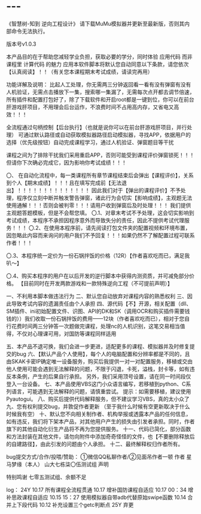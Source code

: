 # ---
《智慧树-知到 逆向工程设计》
请下载MuMu模拟器并更新至最新版，否则其内部命令无法执行。

版本号v1.0.3

本产品目的在于帮助您减轻学业负担，获取必要的学分，同时体验 应用代码 而非课程里 计算代码 的魅力
应用本软件脚本将默认您自动同意以下条款，请您依次【认真阅读】！！（有关您本课程期末考试成绩，请读完再用）

功能详解及说明：
比起人工处理，你无需两三分钟返回看一看有没有弹窗有没有人机验证，无需点击播放下一集，搜索哪一集漏了，无需每次点开都去调节倍速，所有插件和配置打包好了，除了下载软件和开启root都是一键到位，你可以在前台肝游戏肝项目，不用理会后台运作，不浪费时间不占用高内存，又省电又高效！！！

全流程通过句柄控制【后台执行】（也就是说你可以在前台肝游戏肝项目，并行处理）
可通过默认路径或自动获取模拟器路径启动模拟器，寻找APP，依据用户的选择（优先级按钮）自动完成课程学习，通过人机验证、弹窗题目等干扰

课程之间为了排除干扰我们采用重启APP，否则可能受到课程评价弹窗锁死！！！
但请你下次确必完成它，因为影响你考试成绩！！！

〇、
在自动化流程中，每一类课程所有章节课程结束后会弹出【课程评价】，关系到个人【期末成绩】！！！且在填写完成前【无法退出】！！！！！！！！！！！！！！
因此我们对于【弹出的课程评价】不予处理，程序仅立刻中断并触发警告弹窗，诸此行为会切实【影响成绩】，主观题无法使用通解！！！否则会被判零！！！请用户收到弹窗后及时处理！！！
我们提供主观题答题模板，但是不会帮您填。
〇.1、对章末考试不予处理，这会切实影响到考试成绩，本程序不承担因程序意外而导致失分的责任，因此不提供考试代理服务！！！
〇.2、在使用本程序前，请先阅读打包文件夹的配置视频和环境布置，因忽略此内容而来询问的用户我们不予回复！！！如果仍然不了解配置过程可联系作者！！！

〇.3、本程序统一定价为一份石锅拌饭的价格（12R）【作者喜欢吃而已，满足我叭～】

〇.4、购买本程序的用户在以后开发的逆行脚本中获得内测资质，并可减免部分价格。
【目前同时在开发两款游戏和一款特殊逆向工程（不可提前声明）】

一、不利用本脚本做违法行为
二、默认您自动放弃对课程内容的熟悉权利
三、因此导致考试内容的遗漏责任由个人承担
四、源代码【不】开源，相关配置（dll、SM插件、ini初始配置文件、识图、API的DK和SK（调用OCR和购买插件需要钱钱的））我们收取一份石锅拌饭的费用——12块（作者喜欢吃而已），相对于您自行花费时间两三分钟答一次题做完课程，处理nc的人机识别，这笔交易相当值得，不仅对心理课可用，对国防等课程同样适用

五、本产品不退可换，我们会进一步更进，适配更多的课程、模拟器并及时修复提交的bug
六、【默认产品个人使用】，每个人的电脑配置和分辨率都是不同的，且由SKAK卡密IP确定唯一设备服务，购买后我提供一对一对配置服务，移植或交由他人使用可能会遇到无法解释的问题，不限于闪退，卡死，溢栈，封卡等，如有违反本条例，产生的后果自行承担。
另外，我们采用顶号设置，请在同一时间段仅登入一台设备。
七、本产品使用VBS这门小众语言编写，若移植到python、C系列语言，可能遇到无法解释的问题，请慎重尝试。
提示：如需要移植，建议使用Pyautogui。
八、购买后提供代码解释服务，但不建议学习VBS，真的太小众了
九、您有权利提交bug，并敦促作者更新
（至于我什么时候有空更新取决于什么时候我有空）
十、默认您不向相关制作者、机构举报或透露本产品的任何信息，如有违反，我们将下架本产品，对其他用户产生的损失由引发者承担。同时，作者旗下的其他自动化衍生产品将不再为您提供服务。
十一、代码已简化，部分函数和方法封装在其他文件，请勿向附件中添加奇奇怪怪的文件，也【不要删除释放后的自建路径】，由此引发的问题由个人承担。
十二、最终解释权归作者所有。

bug提交方式/合作/投喂/赞助：
①微信QQ私聊作者/②见面吊作者一顿
作者 星马梦缘（本人）
山大七栋柒〇伍测试组    声明

特别鸣谢 七零五测试组、余额不足

log：
24Y
10.17 所有课程全流程贯通
10.17 增补国防课程自适应
10.17 00：34 增补思政课程自适应
10.15 15：27 使用模拟器自带adb代替原始swipe函数
10.14 合并上下段代码
10.12 补充设置三个getc判断点
25Y
弃更
